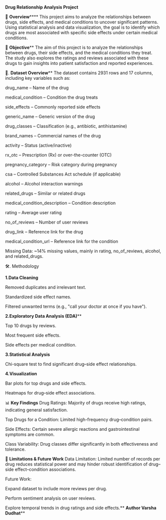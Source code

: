 
**Drug Relationship Analysis Project**

**📌** **Overview******
This project aims to analyze the relationships between drugs, side effects, and medical conditions to uncover significant patterns. Using statistical analysis and data visualization, the goal is to identify which drugs are most associated with specific side effects under certain medical conditions.


🎯 **Objective****
The aim of this project is to analyze the relationships between drugs, their side effects, and the medical conditions they treat. The study also explores the ratings and reviews associated with these drugs to gain insights into patient satisfaction and reported experiences.

📂. **Dataset Overview****
The dataset contains 2931 rows and 17 columns, including key variables such as:

drug_name – Name of the drug

medical_condition – Condition the drug treats

side_effects – Commonly reported side effects

generic_name – Generic version of the drug

drug_classes – Classification (e.g., antibiotic, antihistamine)

brand_names – Commercial names of the drug

activity – Status (active/inactive)

rx_otc – Prescription (Rx) or over-the-counter (OTC)

pregnancy_category – Risk category during pregnancy

csa – Controlled Substances Act schedule (if applicable)

alcohol – Alcohol interaction warnings

related_drugs – Similar or related drugs

medical_condition_description – Condition description

rating – Average user rating

no_of_reviews – Number of user reviews

drug_link – Reference link for the drug

medical_condition_url – Reference link for the condition

Missing Data: ~14% missing values, mainly in rating, no_of_reviews, alcohol, and related_drugs.

🛠️. Methodology

**1.Data Cleaning**

Removed duplicates and irrelevant text.

Standardized side effect names.

Filtered unwanted terms (e.g., "call your doctor at once if you have").

**2.Exploratory Data Analysis (EDA)****

Top 10 drugs by reviews.

Most frequent side effects.

Side effects per medical condition.

**3.Statistical Analysis**

Chi-square test to find significant drug–side effect relationships.

**4.Visualization**

Bar plots for top drugs and side effects.

Heatmaps for drug–side effect associations.

📊 **Key Findings**
Drug Ratings: Majority of drugs receive high ratings, indicating general satisfaction.

Top Drugs for a Condition: Limited high-frequency drug–condition pairs.

Side Effects: Certain severe allergic reactions and gastrointestinal symptoms are common.

Class Variability: Drug classes differ significantly in both effectiveness and tolerance.

📌 **Limitations & Future Work**
Data Limitation: Limited number of records per drug reduces statistical power and may hinder robust identification of drug–side effect–condition associations.

Future Work:

Expand dataset to include more reviews per drug.

Perform sentiment analysis on user reviews.

Explore temporal trends in drug ratings and side effects.**
 **Author
 Varsha Dudhat****
